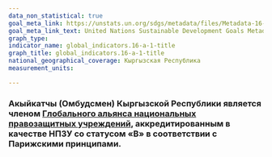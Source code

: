 ```yaml
---
data_non_statistical: true
goal_meta_link: https://unstats.un.org/sdgs/metadata/files/Metadata-16-0A-01.pdf
goal_meta_link_text: United Nations Sustainable Development Goals Metadata (pdf 1361kB)
graph_type:
indicator_name: global_indicators.16-a-1-title
graph_title: global_indicators.16-a-1-title
national_geographical_coverage: Кыргызская Республика
measurement_units: 

---
```

### Акыйкатчы (Омбудсмен) Кыргызской Республики является членом [Глобального альянса национальных правозащитных учреждений](https://ganhri.org/membership/), аккредитированным в качестве НПЗУ со статусом «В» в соответствии с Парижскими принципами.
